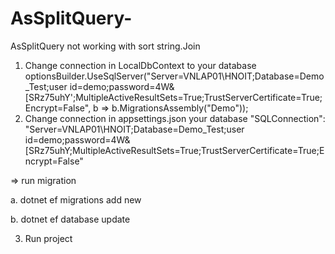 # AsSplitQuery-
AsSplitQuery not working with sort string.Join

1. Change connection in LocalDbContext to your database
     optionsBuilder.UseSqlServer("Server=VNLAP01\\HNOIT;Database=Demo_Test;user id=demo;password=4W&[SRz75uhY';MultipleActiveResultSets=True;TrustServerCertificate=True;Encrypt=False", b => b.MigrationsAssembly("Demo"));
2. Change connection in appsettings.json your database
    "SQLConnection": "Server=VNLAP01\\HNOIT;Database=Demo_Test;user id=demo;password=4W&[SRz75uhY;MultipleActiveResultSets=True;TrustServerCertificate=True;Encrypt=False"
   
=> run migration

 a. dotnet ef migrations add new

 b. dotnet ef database update

3. Run project
        
